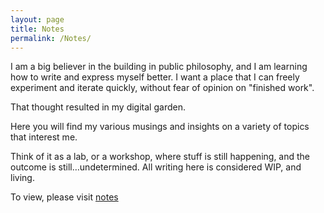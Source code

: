 ```yaml
---
layout: page
title: Notes
permalink: /Notes/
---
```


I am a big believer in the building in public philosophy, and I am learning how to write and express myself better. I want a place that I can freely experiment and iterate quickly, without fear of opinion on "finished work".

That thought resulted in my digital garden.

Here you will find my various musings and insights on a variety of topics that interest me.

Think of it as a lab, or a workshop, where stuff is still happening, and the outcome is still…undetermined. All writing here is considered WIP, and living. 

To view, please visit [notes](https://notes.rudrakabir.com/notes)
